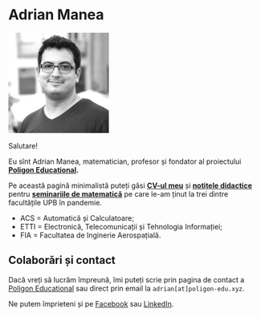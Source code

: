 # Adrian Manea

<img src="./img/profil_square.jpg" alt="Adrian Manea" width="200"/>

Salutare!

Eu sînt Adrian Manea, matematician, profesor și fondator al proiectului **[Poligon Educational](https://poligon-edu.xyz).**

Pe această pagină minimalistă puteți găsi **[CV-ul meu](./assets/cv-manea-ro.pdf)** și **[notițele didactice](https://drive.google.com/drive/folders/17tAYZr1smXJ6DIyqr9s7MqV-RcfvyheH?usp=drive_link)** pentru **[seminariile de matematică](https://www.youtube.com/@adrianmanea/playlists)** pe care le-am ținut la trei dintre facultățile UPB în pandemie. 
- ACS = Automatică și Calculatoare;
- ETTI = Electronică, Telecomunicații și Tehnologia Informației;
- FIA = Facultatea de Inginerie Aerospațială.

## Colaborări și contact
Dacă vreți să lucrăm împreună, îmi puteți scrie prin pagina de contact a [Poligon Educational](https://poligon-edu.xyz/contact) sau direct prin email la `adrian[at]poligon-edu.xyz`.

Ne putem împrieteni și pe [Facebook](https://facebook.com/adriancostinmanea) sau [LinkedIn](https://www.linkedin.com/in/adrian-manea-89434221b/).